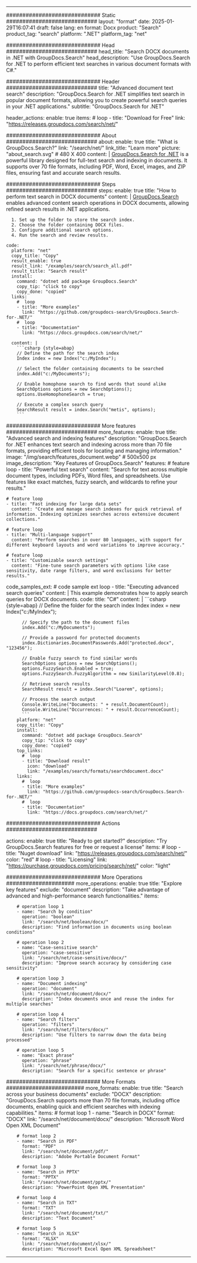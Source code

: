 
---
############################# Static ############################
layout: "format"
date:  2025-01-29T16:07:41
draft: false
lang: en
format: Docx
product: "Search"
product_tag: "search"
platform: ".NET"
platform_tag: "net"

############################# Head ############################
head_title: "Search DOCX documents in .NET with GroupDocs.Search"
head_description: "Use GroupDocs.Search for .NET to perform efficient text searches in various document formats with C#."

############################# Header ############################
title: "Advanced document text search" 
description: "GroupDocs.Search for .NET simplifies text search in popular document formats, allowing you to create powerful search queries in your .NET applications."
subtitle: "GroupDocs.Search for .NET" 

header_actions:
  enable: true
  items:
    #  loop
    - title: "Download for Free"
      link: "https://releases.groupdocs.com/search/net/"
      
############################# About ############################
about:
    enable: true
    title: "What is GroupDocs.Search?"
    link: "/search/net/"
    link_title: "Learn more"
    picture: "about_search.svg" # 480 X 400
    content: |
       [GroupDocs.Search for .NET](/search/net/) is a powerful library designed for full-text search and indexing in documents. It supports over 70 file formats, including PDF, Word, Excel, images, and ZIP files, ensuring fast and accurate search results.

############################# Steps ############################
steps:
    enable: true
    title: "How to perform text search in DOCX documents"
    content: |
      [GroupDocs.Search](/search/net/) enables advanced content search operations in DOCX documents, allowing refined search results in .NET applications.
      
      1. Set up the folder to store the search index.
      2. Choose the folder containing DOCX files.
      3. Configure additional search options.
      4. Run the search and review results.
   
    code:
      platform: "net"
      copy_title: "Copy"
      result_enable: true
      result_link: "/examples/search/search_all.pdf"
      result_title: "Search result"
      install:
        command: "dotnet add package GroupDocs.Search"
        copy_tip: "click to copy"
        copy_done: "copied"
      links:
        #  loop
        - title: "More examples"
          link: "https://github.com/groupdocs-search/GroupDocs.Search-for-.NET/"
        #  loop
        - title: "Documentation"
          link: "https://docs.groupdocs.com/search/net/"
          
      content: |
        ```csharp {style=abap}
        // Define the path for the search index
        Index index = new Index("c:/MyIndex");

        // Select the folder containing documents to be searched
        index.Add("c:/MyDocuments");

        // Enable homophone search to find words that sound alike
        SearchOptions options = new SearchOptions();
        options.UseHomophoneSearch = true;

        // Execute a complex search query
        SearchResult result = index.Search("metis", options);
        ```            

############################# More features ############################
more_features:
  enable: true
  title: "Advanced search and indexing features"
  description: "GroupDocs.Search for .NET enhances text search and indexing across more than 70 file formats, providing efficient tools for locating and managing information."
  image: "/img/search/features_document.webp" # 500x500 px
  image_description: "Key Features of GroupDocs.Search"
  features:
    # feature loop
    - title: "Powerful text search"
      content: "Search for text across multiple document types, including PDFs, Word files, and spreadsheets. Use features like exact matches, fuzzy search, and wildcards to refine your results."

    # feature loop
    - title: "Fast indexing for large data sets"
      content: "Create and manage search indexes for quick retrieval of information. Indexing optimizes searches across extensive document collections."

    # feature loop
    - title: "Multi-language support"
      content: "Perform searches in over 80 languages, with support for different keyboard layouts and word variations to improve accuracy."

    # feature loop
    - title: "Customizable search settings"
      content: "Fine-tune search parameters with options like case sensitivity, date range filters, and word exclusions for better results."
      
  code_samples_ext:
    # code sample ext loop
    - title: "Executing advanced search queries"
      content: |
        This example demonstrates how to apply search queries for DOCX documents.
      code:
        title: "C#"
        content: |
          ```csharp {style=abap}
          // Define the folder for the search index
          Index index = new Index("c:/MyIndex");
              
          // Specify the path to the document files
          index.Add("c:/MyDocuments");

          // Provide a password for protected documents
          index.Dictionaries.DocumentPasswords.Add("protected.docx", "123456");

          // Enable fuzzy search to find similar words
          SearchOptions options = new SearchOptions();
          options.FuzzySearch.Enabled = true;
          options.FuzzySearch.FuzzyAlgorithm = new SimilarityLevel(0.8);

          // Retrieve search results
          SearchResult result = index.Search("Loarem", options);
          
          // Process the search output
          Console.WriteLine("Documents: " + result.DocumentCount);
          Console.WriteLine("Occurrences: " + result.OccurrenceCount);
          ```
        platform: "net"
        copy_title: "Copy"
        install:
          command: "dotnet add package GroupDocs.Search"
          copy_tip: "click to copy"
          copy_done: "copied"
        top_links:
          #  loop
          - title: "Download result"
            icon: "download"
            link: "/examples/search/formats/searchdocument.docx"
        links:
          #  loop
          - title: "More examples"
            link: "https://github.com/groupdocs-search/GroupDocs.Search-for-.NET/"
          #  loop
          - title: "Documentation"
            link: "https://docs.groupdocs.com/search/net/"
            

            


############################# Actions ############################

actions:
  enable: true
  title: "Ready to get started?"
  description: "Try GroupDocs.Search features for free or request a license"
  items:
    #  loop
    - title: "Nuget download"
      link: "https://releases.groupdocs.com/search/net/"
      color: "red"
        #  loop
    - title: "Licensing"
      link: "https://purchase.groupdocs.com/pricing/search/net/"
      color: "light"


############################# More Operations #####################
more_operations:
    enable: true
    title: "Explore key features"
    exclude: "document"
    description: "Take advantage of advanced and high-performance search functionalities."
    items: 
          
        # operation loop 1
        - name: "Search by condition"
          operation: "boolean"
          link: "/search/net/boolean/docx/"
          description: "Find information in documents using boolean conditions"

        # operation loop 2
        - name: "Case-sensitive search"
          operation: "case-sensitive"
          link: "/search/net/case-sensitive/docx/"
          description: "Improve search accuracy by considering case sensitivity"

        # operation loop 3
        - name: "Document indexing"
          operation: "document"
          link: "/search/net/document/docx/"
          description: "Index documents once and reuse the index for multiple searches"

        # operation loop 4
        - name: "Search filters"
          operation: "filters"
          link: "/search/net/filters/docx/"
          description: "Use filters to narrow down the data being processed"

        # operation loop 5
        - name: "Exact phrase"
          operation: "phrase"
          link: "/search/net/phrase/docx/"
          description: "Search for a specific sentence or phrase"
          
        
          
############################# More Formats ########################
more_formats:
    enable: true
    title: "Search across your business documents"
    exclude: "DOCX"
    description: "GroupDocs.Search supports more than 70 file formats, including office documents, enabling quick and efficient searches with indexing capabilities."
    items: 
        # format loop 1
        - name: "Search in DOCX"
          format: "DOCX"
          link: "/search/net/document/docx/"
          description: "Microsoft Word Open XML Document"
          
        # format loop 2
        - name: "Search in PDF"
          format: "PDF"
          link: "/search/net/document/pdf/"
          description: "Adobe Portable Document Format"
          
        # format loop 3
        - name: "Search in PPTX"
          format: "PPTX"
          link: "/search/net/document/pptx/"
          description: "PowerPoint Open XML Presentation"

        # format loop 4
        - name: "Search in TXT"
          format: "TXT"
          link: "/search/net/document/txt/"
          description: "Text Document"
          
        # format loop 5
        - name: "Search in XLSX"
          format: "XLSX"
          link: "/search/net/document/xlsx/"
          description: "Microsoft Excel Open XML Spreadsheet"
  

---